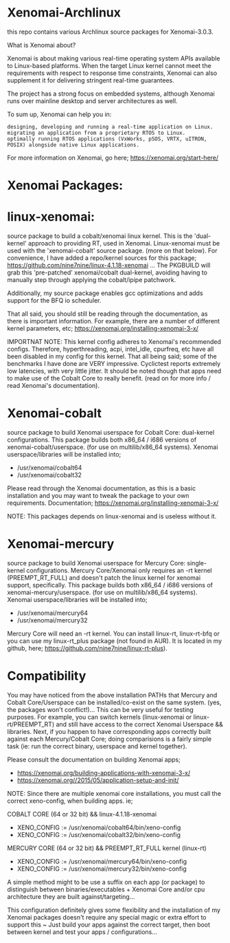 # Xenomai-Archlinux

this repo contains various Archlinux source packages for Xenomai-3.0.3. 

What is Xenomai about?

Xenomai is about making various real-time operating system APIs available to Linux-based platforms. When the target Linux kernel cannot meet the requirements with respect to response time constraints, Xenomai can also supplement it for delivering stringent real-time guarantees.

The project has a strong focus on embedded systems, although Xenomai runs over mainline desktop and server architectures as well.

To sum up, Xenomai can help you in:

    designing, developing and running a real-time application on Linux.
    migrating an application from a proprietary RTOS to Linux.
    optimally running RTOS applications (VxWorks, pSOS, VRTX, uITRON, POSIX) alongside native Linux applications.

For more information on Xenomai, go here; https://xenomai.org/start-here/

# Xenomai Packages:

# linux-xenomai: 

source package to build a cobalt/xenomai linux kernel. This is the 'dual-kernel' approach to providing RT, used in Xenomai.
Linux-xenomai must be used with the 'xenomai-cobalt' source package. (more on that below). For convenience, I have added a repo/kernel sources for this package; https://github.com/nine7nine/linux-4.1.18-xenomai ... The PKGBUILD will grab this 'pre-patched' xenomai/cobalt dual-kernel, avoiding having to manually step through applying the cobalt/ipipe patchwork.

Additionally, my source package enables gcc optimizations and adds support for the BFQ io scheduler.

That all said, you should still be reading through the documentation, as there is important information. For example, there are a number of different kernel parameters, etc; https://xenomai.org/installing-xenomai-3-x/

IMPORTNAT NOTE: This kernel config adheres to Xenomai's recommended configs. Therefore, hyperthreading, acpi, intel_idle, cpurfreq, etc have all been disabled in my config for this kernel. That all being said; some of the benchmarks I have done are VERY impressive. Cyclictest reports extremely low latencies, with very little jitter. It should be noted though that apps need to make use of the Cobalt Core to really benefit. (read on for more info / read Xenomai's documentation).

# Xenomai-cobalt

source package to build Xenomai userspace for Cobalt Core: dual-kernel configurations. This package builds both x86_64 / i686 versions of xenomai-cobalt/userspace. (for use on multilib/x86_64 systems). Xenomai userspace/libraries will be installed into;

* /usr/xenomai/cobalt64
* /usr/xenomai/cobalt32

Please read through the Xenomai documentation, as this is a basic installation and you may want to tweak the package to your own requirements. Documentation; https://xenomai.org/installing-xenomai-3-x/

NOTE: This packages depends on linux-xenomai and is useless without it.

# Xenomai-mercury

source package to build Xenomai userspace for Mercury Core: single-kernel configurations. Mercury Core/Xenomai only requires an -rt kernel (PREEMPT_RT_FULL) and doesn't patch the linux kernel for xenomai support, specifically. This package builds both x86_64 / i686 versions of xenomai-mercury/userspace. (for use on multilib/x86_64 systems). Xenomai userspace/libraries will be installed into;

* /usr/xenomai/mercury64
* /usr/xenomai/mercury32

Mercury Core will need an -rt kernel. You can install linux-rt, linux-rt-bfq or you can use my linux-rt_plus package (not found in AUR). It is located in my github, here; https://github.com/nine7nine/linux-rt-plus). 

# Compatibility

You may have noticed from the above installation PATHs that Mercury and Cobalt Core/Userspace can be installed/co-exist on 
the same system. (yes, the packages won't conflict!)... This can be very useful for testing purposes. For example, you can
switch kernels (linux-xenomai or linux-rt/PREEMPT_RT) and still have access to the correct Xenomai Userspace && libraries.
Next, if you happen to have corresponding apps correctly built against each Mercury/Cobalt Core; doing comparisions is a fairly
simple task (ie: run the correct binary, userspace and kernel together).

Please consult the documentation on building Xenomai apps; 

* https://xenomai.org/building-applications-with-xenomai-3-x/
* https://xenomai.org//2015/05/application-setup-and-init/

NOTE: Since there are multiple xenomai core installations, you must call the correct xeno-config, when building apps. ie;

COBALT CORE (64 or 32 bit) && linux-4.1.18-xenomai

* XENO_CONFIG := /usr/xenomai/cobalt64/bin/xeno-config
* XENO_CONFIG := /usr/xenomai/cobalt32/bin/xeno-config

MERCURY CORE (64 or 32 bit) && PREEMPT_RT_FULL kernel (linux-rt)

* XENO_CONFIG := /usr/xenomai/mercury64/bin/xeno-config
* XENO_CONFIG := /usr/xenomai/mercury32/bin/xeno-config

A simple method might to be use a suffix on each app (or package) to distinguish between binaries/executables + Xenomai Core and/or cpu architecture they are built against/targeting...

This configuration definitely gives some flexibility and the installation of my Xenomai packages doesn't require any 
special magic or extra effort to support this ~ Just build your apps against the correct target, then boot between kernel and test your apps / configurations... 
